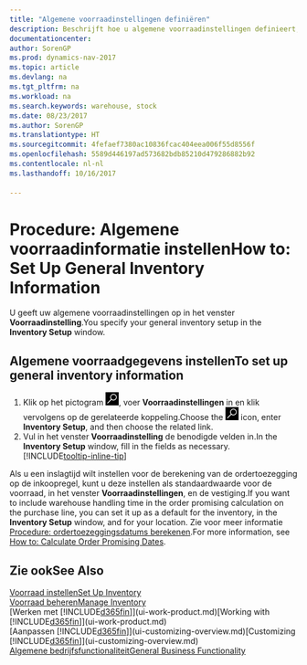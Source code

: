 ```yaml
---
title: "Algemene voorraadinstellingen definiëren"
description: Beschrijft hoe u algemene voorraadinstellingen definieert, zoals nummerreeksen en locaties, zodat u bijvoorbeeld uw magazijn en voorraad kunt beheren.
documentationcenter: 
author: SorenGP
ms.prod: dynamics-nav-2017
ms.topic: article
ms.devlang: na
ms.tgt_pltfrm: na
ms.workload: na
ms.search.keywords: warehouse, stock
ms.date: 08/23/2017
ms.author: SorenGP
ms.translationtype: HT
ms.sourcegitcommit: 4fefaef7380ac10836fcac404eea006f55d8556f
ms.openlocfilehash: 5589d446197ad573682bdb85210d479286882b92
ms.contentlocale: nl-nl
ms.lasthandoff: 10/16/2017

---
```

# <a name="how-to-set-up-general-inventory-information"></a><span data-ttu-id="8f431-103">Procedure: Algemene voorraadinformatie instellen</span><span class="sxs-lookup"><span data-stu-id="8f431-103">How to: Set Up General Inventory Information</span></span>
<span data-ttu-id="8f431-104">U geeft uw algemene voorraadinstellingen op in het venster **Voorraadinstelling**.</span><span class="sxs-lookup"><span data-stu-id="8f431-104">You specify your general inventory setup in the **Inventory Setup** window.</span></span>

## <a name="to-set-up-general-inventory-information"></a><span data-ttu-id="8f431-105">Algemene voorraadgegevens instellen</span><span class="sxs-lookup"><span data-stu-id="8f431-105">To set up general inventory information</span></span>
1. <span data-ttu-id="8f431-106">Klik op het pictogram ![Zoeken naar pagina of rapport](media/ui-search/search_small.png "pictogram Zoeken naar pagina of rapport"), voer **Voorraadinstellingen** in en klik vervolgens op de gerelateerde koppeling.</span><span class="sxs-lookup"><span data-stu-id="8f431-106">Choose the ![Search for Page or Report](media/ui-search/search_small.png "Search for Page or Report icon") icon, enter **Inventory Setup**, and then choose the related link.</span></span>
2. <span data-ttu-id="8f431-107">Vul in het venster **Voorraadinstelling** de benodigde velden in.</span><span class="sxs-lookup"><span data-stu-id="8f431-107">In the **Inventory Setup** window, fill in the fields as necessary.</span></span> [!INCLUDE[tooltip-inline-tip](includes/tooltip-inline-tip_md.md)]

<span data-ttu-id="8f431-108">Als u een inslagtijd wilt instellen voor de berekening van de ordertoezegging op de inkoopregel, kunt u deze instellen als standaardwaarde voor de voorraad, in het venster **Voorraadinstellingen**, en de vestiging.</span><span class="sxs-lookup"><span data-stu-id="8f431-108">If you want to include warehouse handling time in the order promising calculation on the purchase line, you can set it up as a default for the inventory, in the **Inventory Setup** window, and for your location.</span></span> <span data-ttu-id="8f431-109">Zie voor meer informatie [Procedure: ordertoezeggingsdatums berekenen](sales-how-to-calculate-order-promising-dates.md).</span><span class="sxs-lookup"><span data-stu-id="8f431-109">For more information, see [How to: Calculate Order Promising Dates](sales-how-to-calculate-order-promising-dates.md).</span></span>  

## <a name="see-also"></a><span data-ttu-id="8f431-110">Zie ook</span><span class="sxs-lookup"><span data-stu-id="8f431-110">See Also</span></span>
[<span data-ttu-id="8f431-111">Voorraad instellen</span><span class="sxs-lookup"><span data-stu-id="8f431-111">Set Up Inventory</span></span>](inventory-setup-inventory.md)  
[<span data-ttu-id="8f431-112">Voorraad beheren</span><span class="sxs-lookup"><span data-stu-id="8f431-112">Manage Inventory</span></span>](inventory-manage-inventory.md)  
<span data-ttu-id="8f431-113">[Werken met [!INCLUDE[d365fin](includes/d365fin_md.md)]](ui-work-product.md)</span><span class="sxs-lookup"><span data-stu-id="8f431-113">[Working with [!INCLUDE[d365fin](includes/d365fin_md.md)]](ui-work-product.md)</span></span>  
<span data-ttu-id="8f431-114">[Aanpassen [!INCLUDE[d365fin](includes/d365fin_md.md)]](ui-customizing-overview.md)</span><span class="sxs-lookup"><span data-stu-id="8f431-114">[Customizing [!INCLUDE[d365fin](includes/d365fin_md.md)]](ui-customizing-overview.md)</span></span>  
[<span data-ttu-id="8f431-115">Algemene bedrijfsfunctionaliteit</span><span class="sxs-lookup"><span data-stu-id="8f431-115">General Business Functionality</span></span>](ui-across-business-areas.md)

